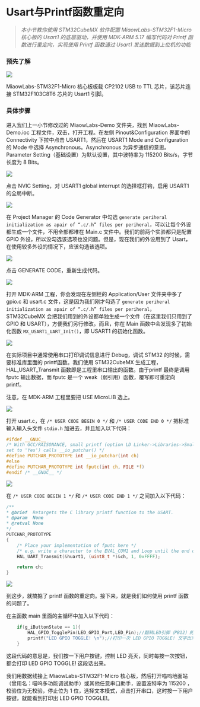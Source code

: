 # Usart与Printf函数重定向

> *本小节教你使用 STM32CubeMX 软件配置 MiaowLabs-STM32F1-Micro 核心板的 Usart1 的底层驱动，并使用 MDK-ARM 5.17 编写代码对 Printf 函数进行重定向，实现使用 Printf 函数通过 Usart1 发送数据到上位机的功能*

### 预先了解

![](/img/2019-06-30_183627.png)

MiaowLabs-STM32F1-Micro 核心板板载 CP2102 USB to TTL 芯片，该芯片连接 STM32F103C8T6 芯片的 Usart1 引脚。

### 具体步骤

进入我们上一小节修改过的 MiaowLabs-Demo 文件夹，找到 MiaowLabs-Demo.ioc 工程文件，双击，打开工程。在左侧 Pinout&Configuration 界面中的 Connectivity 下拉中点击 USART1，然后在 USART1 Mode and Configuration 的 Mode 中选择 Asynchronous。Asynchronous 为异步通信的意思。Parameter Setting（基础设置）为默认设置，其中波特率为 115200 Bits/s，字节长度为 8 Bits。

![](/img/2019-06-30_184815.png)

点击 NVIC Setting，对 USART1 global interrupt 的选择框打钩，启用 USART1 的全局中断。

![](/img/2019-06-30_194522.png)

在 Project Manager 的 Code Generator 中勾选 `generate periheral initialization as apair of “.c/.h” files per periheral`，可以让每个外设都生成一个文件，不用全部都堆在 Main.c 文件中。我们的前两个实验都只是配置 GPIO 外设，所以没勾选该选项也没问题。但是，现在我们的外设用到了 Usart，在使用较多外设的情况下，应该勾选该选项。

![](/img/2019-06-30_201526.png)

点击 GENERATE CODE，重新生成代码。

![](/img/2019-06-30_193307.png)


打开 MDK-ARM 工程，你会发现在左侧栏的 Application/User 文件夹中多了 gpio.c 和 usart.c 文件，这是因为我们刚才勾选了 `generate periheral initialization as apair of “.c/.h” files per periheral`，STM32CubeMX 会把我们用到的外设都单独生成一个文件（在这里我们只用到了 GPIO 和 USART），方便我们另行修改。而且，你在 Main 函数中会发现多了初始化函数 `MX_USART1_UART_Init()`，即 USART1 的初始化函数。

![](/img/2019-06-30_203359.png)

在实际项目中通常使用串口打印调试信息进行 Debug，调试 STM32 的时候，需要标准库里面的 printf函数。我们使用 STM32CubeMX 生成工程，HAL_USART_Transmit 函数即是工程里串口输出的函数。由于printf 最终是调用 fputc 输出数据，而 fputc 是一个 weak（弱引用）函数，覆写即可重定向 printf。

注意，在 MDK-ARM 工程里要把 USE MicroLIB 选上。

![](/img/2019-06-30_200127.png)

打开 usart.c，在 `/* USER CODE BEGIN 0 */` 和 `/* USER CODE END 0 */` 把标准输入输入头文件 `stdio.h` 加进去，并且加入以下代码：

```c
#ifdef __GNUC__
/* With GCC/RAISONANCE, small printf (option LD Linker->Libraries->Small printf
set to 'Yes') calls __io_putchar() */
#define PUTCHAR_PROTOTYPE int __io_putchar(int ch)
#else
#define PUTCHAR_PROTOTYPE int fputc(int ch, FILE *f)
#endif /* __GNUC__ */
```

![](/img/2019-06-30_204228.png)

在 `/* USER CODE BEGIN 1 */` 和 `/* USER CODE END 1 */` 之间加入以下代码：

```c
/**
* @brief  Retargets the C library printf function to the USART.
* @param  None
* @retval None
*/
PUTCHAR_PROTOTYPE
{
	/* Place your implementation of fputc here */
	/* e.g. write a character to the EVAL_COM1 and Loop until the end of transmission */
	HAL_UART_Transmit(&huart1, (uint8_t *)&ch, 1, 0xFFFF);

	return ch;
}
```

![](/img/2019-06-30_210040.png)

到这步，就搞掂了 printf 函数的重定向。接下来，就是我们如何使用 printf 函数的问题了。

在主函数 main 里面的主循环中加入以下代码：

```c
    if(g_iButtonState == 1){			
        HAL_GPIO_TogglePin(LED_GPIO_Port,LED_Pin);//翻转LED引脚（PB12）的电平
        printf("LED GPIO TOGGLE! \n");//打印一次 LED GPIO TOGGLE! 文字出来		
	}
```

这段代码的意思是，我们按一下用户按键，控制 LED 亮灭，同时每按一次按钮，都会打印 LED GPIO TOGGLE! 这段话出来。

我们用数据线接上  MiaowLabs-STM32F1-Micro 核心板，然后打开喵呜地面站（曾用名：喵呜多功能调试助手）或其他任意串口助手，设置波特率为 115200 ，校验位为无校验，停止位为 1 位，选择文本模式，点击打开串口，这时按一下用户按键，就能看到打印出 LED GPIO TOGGLE!。



